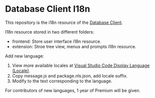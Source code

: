 # Database Client I18n

This repository is the i18n resource of the [Database Client](https://marketplace.visualstudio.com/items?itemName=cweijan.vscode-mysql-client2).

I18n resource stored in two different folders:

- frontend: Store user interface i18n resource.
- extension: Stroe tree view, menus and prompts i18n resource.

Add new language:

1. View more available locales at [Visual Studio Code Display Language (Locale)](https://code.visualstudio.com/docs/getstarted/locales#_available-locales).
2. Copy message.js and package.nls.json, add locale suffix.
3. Modify to the text corresponding to the language.

For contributors of new languages, 1 year of Premium will be given.
